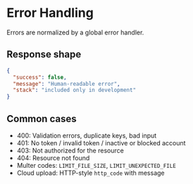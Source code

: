 # Error Handling

Errors are normalized by a global error handler.

## Response shape
```json
{
  "success": false,
  "message": "Human-readable error",
  "stack": "included only in development"
}
```

## Common cases
- 400: Validation errors, duplicate keys, bad input
- 401: No token / invalid token / inactive or blocked account
- 403: Not authorized for the resource
- 404: Resource not found
- Multer codes: `LIMIT_FILE_SIZE`, `LIMIT_UNEXPECTED_FILE`
- Cloud upload: HTTP-style `http_code` with message
